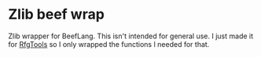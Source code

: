 # Zlib beef wrap
Zlib wrapper for BeefLang. This isn't intended for general use. I just made it for [RfgTools](https://github.com/Moneyl/RfgTools) so I only wrapped the functions I needed for that. 
